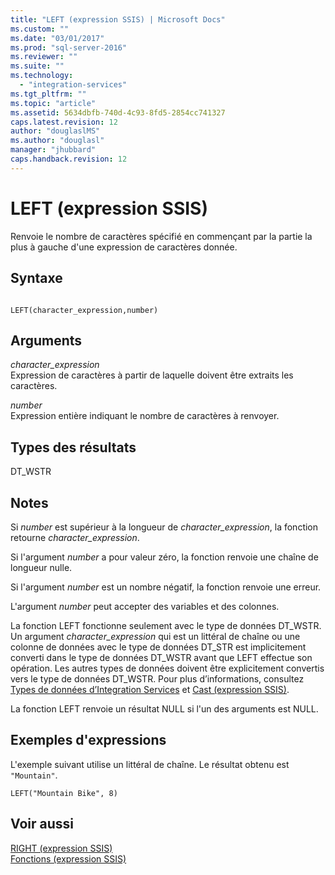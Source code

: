 ```yaml
---
title: "LEFT (expression SSIS) | Microsoft Docs"
ms.custom: ""
ms.date: "03/01/2017"
ms.prod: "sql-server-2016"
ms.reviewer: ""
ms.suite: ""
ms.technology: 
  - "integration-services"
ms.tgt_pltfrm: ""
ms.topic: "article"
ms.assetid: 5634dbfb-740d-4c93-8fd5-2854cc741327
caps.latest.revision: 12
author: "douglaslMS"
ms.author: "douglasl"
manager: "jhubbard"
caps.handback.revision: 12
---
```

# LEFT (expression SSIS)
  Renvoie le nombre de caractères spécifié en commençant par la partie la plus à gauche d'une expression de caractères donnée.  
  
## Syntaxe  
  
```  
  
LEFT(character_expression,number)  
```  
  
## Arguments  
 *character_expression*  
 Expression de caractères à partir de laquelle doivent être extraits les caractères.  
  
 *number*  
 Expression entière indiquant le nombre de caractères à renvoyer.  
  
## Types des résultats  
 DT_WSTR  
  
## Notes  
 Si *number* est supérieur à la longueur de *character_expression*, la fonction retourne *character_expression*.  
  
 Si l'argument *number* a pour valeur zéro, la fonction renvoie une chaîne de longueur nulle.  
  
 Si l'argument *number* est un nombre négatif, la fonction renvoie une erreur.  
  
 L'argument *number* peut accepter des variables et des colonnes.  
  
 La fonction LEFT fonctionne seulement avec le type de données DT_WSTR. Un argument *character_expression* qui est un littéral de chaîne ou une colonne de données avec le type de données DT_STR est implicitement converti dans le type de données DT_WSTR avant que LEFT effectue son opération. Les autres types de données doivent être explicitement convertis vers le type de données DT_WSTR. Pour plus d’informations, consultez [Types de données d’Integration Services](../../integration-services/data-flow/integration-services-data-types.md) et [Cast &#40;expression SSIS&#41;](../../integration-services/expressions/cast-ssis-expression.md).  
  
 La fonction LEFT renvoie un résultat NULL si l'un des arguments est NULL.  
  
## Exemples d'expressions  
 L'exemple suivant utilise un littéral de chaîne. Le résultat obtenu est `"Mountain"`.  
  
```  
LEFT("Mountain Bike", 8)  
```  
  
## Voir aussi  
 [RIGHT &#40;expression SSIS&#41;](../../integration-services/expressions/right-ssis-expression.md)   
 [Fonctions &#40;expression SSIS&#41;](../../integration-services/expressions/functions-ssis-expression.md)  
  
  